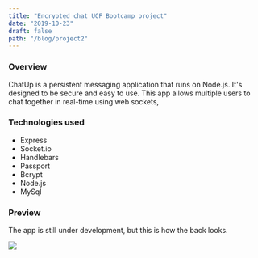 ```yaml
---
title: "Encrypted chat UCF Bootcamp project"
date: "2019-10-23"
draft: false
path: "/blog/project2"
---
```


### Overview 

  ChatUp is a persistent messaging application that runs on Node.js. It's designed to be secure and easy to use. This app allows multiple users to chat together in real-time using web sockets,
 
### Technologies used  

- Express
- Socket.io
- Handlebars
- Passport 
- Bcrypt
- Node.js
- MySql

### Preview

The app is still under development, but this is how the back looks. 

![](https://youtu.be/L1lBbNNcq8M)
